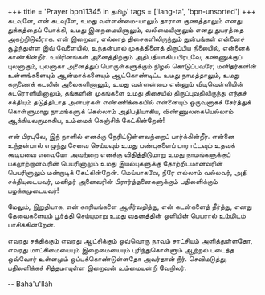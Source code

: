 +++
title = 'Prayer bpn11345 in தமிழ்'
tags = ['lang-ta', 'bpn-unsorted']
+++
கடவுளே, என் கடவுளே,  உமது  வள்ளன்மை-யாலும் தாராள குணத்தாலும் எனது துக்கத்தைப் போக்கி, உமது இறைமையினாலும், வலிமையினாலும் எனது துயரத்தை அகற்றிடுவீராக. என் இறைவா, எல்லாத் திசைகளிலிருந்தும் துன்பங்கள் என்னைச் சூழ்ந்துள்ள இவ் வேளையில், உந்தன்பால் முகத்தினைத் திருப்பிய நிலையில், என்னைக் காண்கின்றீர். உயிரினங்கள் அனைத்திற்கும் அதிபதியாகிய பிரபுவே, கண்ணுக்குப் புலனாகும், புலனாகா அனைத்துப் பொருள்களுக்கும் நிழல் கொடுப்பவரே; மனிதர்களின் உள்ளங்களையும் ஆன்மாக்களையும் ஆட்கொண்டிட்ட உமது நாமத்தாலும், உமது கருணைக் கடலின் அலைகளினாலும், உமது வள்ளன்மை என்னும் விடிவெள்ளியின் சுடரொளியினாலும், தங்களின் முகங்களை உமது திசையில் திருப்புவதிலிருந்து எந்தச் சக்தியும் தடுத்திடாத அன்பர்கள் எண்ணிக்கையில் என்னையும் ஒருவனாகச் சேர்த்துக் கொள்ளுமாறு நாமங்களுக் கெல்லாம் அதிபதியாகிய, விண்ணுலகையெல்லாம் ஆக்கியவருமாகிய, உம்மைக் கெஞ்சிக் கேட்கின்றேன்! 

என் பிரபுவே, இந் நாளில் எனக்கு நேரிட்டுள்ளவற்றைப் பார்க்கின்றீர். என்னை உந்தன்பால் எழுந்து சேவை செய்யவும் உமது பண்புகளைப் பாராட்டவும் உதவக் கூடியவை எவையோ அவற்றை எனக்கு விதித்திடுமாறு உமது நாமங்களுக்குப் பகலூற்றானவரின் பெயரினாலும் உமது இயல்புகளுக்கு தோற்றிடமானவரின் பெயரினாலும் மன்றாடிக் கேட்கின்றேன். மெய்யாகவே, நீரே எல்லாம் வல்லவர், அதி சக்தியுடையவர், மனிதர் அனைவரின் பிரார்த்தனைகளுக்கும் பதிலளிக்கும் பழக்கமுடையவர்! 

மேலும், இறுதியாக, என் காரியங்களை ஆசீர்வதித்து, என் கடன்களைத் தீர்த்து, எனது தேவைகளையும் பூர்த்தி செய்யுமாறு உமது வதனத்தின் ஒளியின் பெயரால் உம்மிடம் யாசிக்கின்றேன். 

எவரது சக்திக்கும் எவரது ஆட்சிக்கும் ஒவ்வொரு நாவும் சாட்சியம் அளித்துள்ளதோ, எவரது மாட்சிமையையும் இறைமையையும் புரிந்துகொள்ளும் ஆற்றல் படைத்த ஒவ்வோர் உள்ளமும் ஒப்புக்கொண்டுள்ளதோ அவர்தான் நீர். செவிமடுத்து, பதிலளிக்கச் சித்தமாயுள்ள இறைவன் உம்மையன்றி வேறிலர்.

-- Bahá'u'lláh
